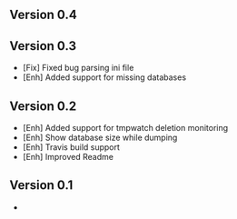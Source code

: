 Version 0.4
-----------



Version 0.3
-----------

- [Fix]		Fixed bug parsing ini file
- [Enh]		Added support for missing databases


Version 0.2
-----------

- [Enh]		Added support for tmpwatch deletion monitoring
- [Enh]		Show database size while dumping
- [Enh]		Travis build support
- [Enh]		Improved Readme


Version 0.1
-----------

-
